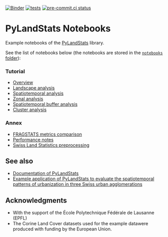 [![Binder](https://mybinder.org/badge_logo.svg)](https://mybinder.org/v2/gh/martibosch/pylandstats-notebooks/main?filepath=notebooks)
[![tests](https://github.com/martibosch/pylandstats-notebooks/actions/workflows/tests.yml/badge.svg)](https://github.com/martibosch/pylandstats-notebooks/actions/workflows/tests.yml)
[![pre-commit.ci status](https://results.pre-commit.ci/badge/github/martibosch/pylandstats-notebooks/main.svg)](https://results.pre-commit.ci/latest/github/martibosch/pylandstats-notebooks/main)

# PyLandStats Notebooks

Example notebooks of the [PyLandStats](https://github.com/martibosch/pylandstats) library.

See the list of notebooks below (the notebooks are stored in the [`notebooks` folder](https://github.com/martibosch/pylandstats-notebooks/blob/main/notebooks)):

### Tutorial

- [Overview](https://github.com/martibosch/pylandstats-notebooks/blob/main/notebooks/00-overview.ipynb)
- [Landscape analysis](https://github.com/martibosch/pylandstats-notebooks/blob/main/notebooks/01-landscape-analysis.ipynb)
- [Spatiotemporal analysis](https://github.com/martibosch/pylandstats-notebooks/blob/main/notebooks/02-spatiotemporal-analysis.ipynb)
- [Zonal analysis](https://github.com/martibosch/pylandstats-notebooks/blob/main/notebooks/03-zonal-analysis.ipynb)
- [Spatiotemporal buffer analysis](https://github.com/martibosch/pylandstats-notebooks/blob/main/notebooks/04-spatiotemporal-buffer-analysis.ipynb)
- [Cluster analysis](https://github.com/martibosch/pylandstats-notebooks/blob/main/notebooks/05-cluster-analysis.ipynb)

### Annex

- [FRAGSTATS metrics comparison](https://github.com/martibosch/pylandstats-notebooks/blob/main/notebooks/A01-fragstats-metrics-comparison.ipynb)
- [Performance notes](https://github.com/martibosch/pylandstats-notebooks/blob/main/notebooks/A02-performance-notes.ipynb)
- [Swiss Land Statistics preprocessing](https://github.com/martibosch/pylandstats-notebooks/blob/main/notebooks/A03-swisslandstats-preprocessing.ipynb)

## See also

- [Documentation of PyLandStats](https://pylandstats.readthedocs.io/en/latest/?badge=latest)
- [Example application of PyLandStats to evaluate the spatiotemporal patterns of urbanization in three Swiss urban agglomerations](https://github.com/martibosch/swiss-urbanization)

## Acknowledgments

- With the support of the École Polytechnique Fédérale de Lausanne (EPFL)
- The Corine Land Cover datasets used for the example datawere produced with funding by the European Union.
